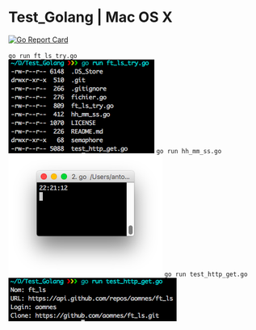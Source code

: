 # Test_Golang | Mac OS X

[![Go Report Card](https://goreportcard.com/badge/github.com/aomnes/Test_Golang)](https://goreportcard.com/report/github.com/aomnes/Test_Golang)


`go run ft_ls_try.go`<br/>
 ![Exemple ft_ls_try](https://github.com/aomnes/Test_Golang/blob/master/screenshot/Capture%20d%E2%80%99%C3%A9cran%202017-02-15%20%C3%A0%2022.20.38.png)
`go run hh_mm_ss.go`<br/>
 ![Exemple hh_mm_ss](https://github.com/aomnes/Test_Golang/blob/master/screenshot/Capture%20d%E2%80%99%C3%A9cran%202017-02-15%20%C3%A0%2022.21.10.png)
 `go run test_http_get.go`
 ![Exemple test_http_get](https://github.com/aomnes/Test_Golang/blob/master/screenshot/Capture%20d%E2%80%99%C3%A9cran%202017-02-15%20%C3%A0%2022.19.55.png)
